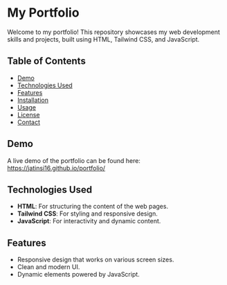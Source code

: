 # My Portfolio

Welcome to my portfolio! This repository showcases my web development skills and projects, built using HTML, Tailwind CSS, and JavaScript.

## Table of Contents

- [Demo](#demo)
- [Technologies Used](#technologies-used)
- [Features](#features)
- [Installation](#installation)
- [Usage](#usage)
- [License](#license)
- [Contact](#contact)

## Demo

A live demo of the portfolio can be found here: https://jatinsi16.github.io/portfolio/

## Technologies Used

- **HTML**: For structuring the content of the web pages.
- **Tailwind CSS**: For styling and responsive design.
- **JavaScript**: For interactivity and dynamic content.

## Features

- Responsive design that works on various screen sizes.
- Clean and modern UI.
- Dynamic elements powered by JavaScript.

